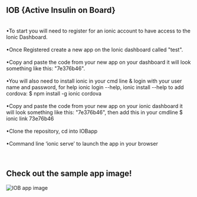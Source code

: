 <h2>IOB {Active Insulin on Board} </h2>
<br>•To start you will need to register for an ionic account to have access to the Ionic Dashboard. </br>
<br>•Once Registered create a new app on the Ionic dashboard called "test".</br>
<br>•Copy and paste the code from your new app on your dashboard it will look something like this: "7e376b46".</br>
<br>•You will also need to install ionic in your cmd line & login with your user name and password, for help ionic login --help, ionic install --help to add cordova: $ npm install -g ionic cordova</br>
<br>•Copy and paste the code from your new app on your ionic dashboard it will look something like this: "7e376b46", then add this in your cmdline $ ionic link 73e76b46</br>
<br>•Clone the repository, cd into IOBapp</br>
<br>•Command line ‘ionic serve’ to launch the app in your browser</br>

<br><h2> Check out the sample app image! </br></h2>
<img src="file:///C:\Users\Ashley\Pictures\Screenshot Snipping Tool\sample IOB app image.jpg" alt="IOB app image"></img>

